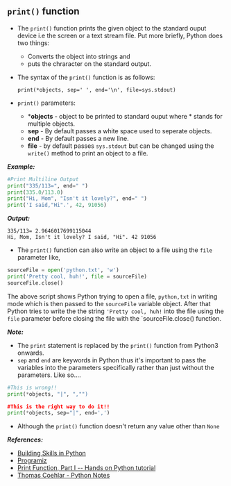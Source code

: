 `print()` function
-----

- The `print()` function prints the given object to the standard ouput device i.e the screen or a text stream file. Put more briefly, Python does two things:
    + Converts the object into strings and
    + puts the chraracter on the standard output.

- The syntax of the `print()` function is as follows:
    
    `print(*objects, sep=' ', end='\n', file=sys.stdout)`

- `print()` parameters:
     + ***objects** - object to be printed to standard ouput where * stands for multiple objects.
     + **sep** - By default passes a white space used to seperate objects.
     + **end** - By default passes a new line.
     + **file** - by default passes `sys.stdout` but can be changed using the `write()` method to print an object to a file.

_**Example:**_

```Python
#Print Multiline Output
print("335/113=", end=" ")
print(335.0/113.0)
print("Hi, Mom", "Isn't it lovely?", end=" ")
print('I said,"Hi".', 42, 91056)
```
_**Output:**_

```
335/113= 2.9646017699115044
Hi, Mom, Isn't it lovely? I said, "Hi". 42 91056
```

- The `print()` function can also write an object to a file using the `file` parameter like,

```Python
sourceFile = open('python.txt', 'w')
print('Pretty cool, huh!', file = sourceFile)
sourceFile.close()
```
The above script shows Python trying to open a file, `python,txt` in writing mode which is then passed to the `sourceFile` variable object. After that Python tries to write the the string `'Pretty cool, huh!` into the file using the `file` parameter before closing the file with the `sourceFile.close() function. 

_**Note:**_

- The `print` statement is replaced by the `print()` function from Python3 onwards.
- `sep` and `end` are keywords in Python thus it's important to pass the variables into the parameters specifically rather than just without the parameters. Like so....

```Python
#This is wrong!!
print(*objects, "|", ","")

#This is the right way to do it!!
print(*objects, sep="|", end=',')
```
- Although the `print()` function doesn't return any value other than `None`

_**References:**_
- [Building Skills in Python](http://www.itmaybeahack.com/book/python-2.6/latex/BuildingSkillsinPython.pdf#section.5.1)
- [Programiz](https://www.programiz.com/python-programming/methods/built-in/print)
- [Print Function, Part I -- Hands on Python tutorial](https://anh.cs.luc.edu/python/hands-on/3.1/handsonHtml/print1.html)
- [Thomas Coehlar - Python Notes](http://thomas-cokelaer.info/tutorials/python/print.html)